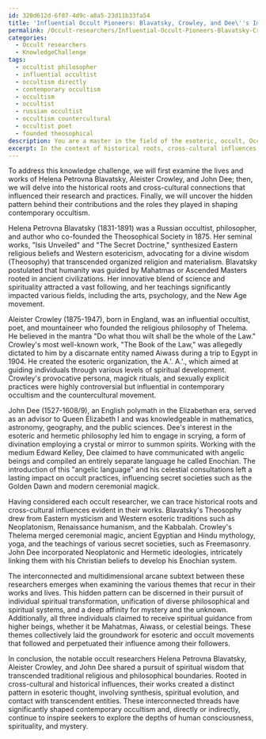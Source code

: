 ```yaml
---
id: 320d612d-6f87-4d9c-a8a5-23d11b33fa54
title: 'Influential Occult Pioneers: Blavatsky, Crowley, and Dee\''s Impact on Esotericism'
permalink: /Occult-researchers/Influential-Occult-Pioneers-Blavatsky-Crowley-and-Dees-Impact-on-Esotericism/
categories:
  - Occult researchers
  - KnowledgeChallenge
tags:
  - occultist philosopher
  - influential occultist
  - occultism directly
  - contemporary occultism
  - occultism
  - occultist
  - russian occultist
  - occultism countercultural
  - occultist poet
  - founded theosophical
description: You are a master in the field of the esoteric, occult, Occult researchers and Education. You are a writer of tests, challenges, textbooks and deep knowledge on Occult researchers for initiates and students to gain deep insights and understanding from. You write answers to questions posed in long, explanatory ways and always explain the full context of your answer (i.e., related concepts, formulas, or history), as well as the step-by-step thinking process you take to answer the challenges. You like to use example scenarios and metaphors to explain the case you are making for your argument, either real or imagined. Summarize the key themes, ideas, and conclusions at the end.
excerpt: In the context of historical roots, cross-cultural influences, and modern applications, decipher the multidimensional arcane subtext and trace the interconnected esoteric threads between significant occult researchers such as Helena Petrovna Blavatsky, Aleister Crowley, and John Dee, revealing a hidden pattern behind their research, practices, and the roles they have each played in shaping contemporary occultism.
---
```

To address this knowledge challenge, we will first examine the lives and works of Helena Petrovna Blavatsky, Aleister Crowley, and John Dee; then, we will delve into the historical roots and cross-cultural connections that influenced their research and practices. Finally, we will uncover the hidden pattern behind their contributions and the roles they played in shaping contemporary occultism.

Helena Petrovna Blavatsky (1831-1891) was a Russian occultist, philosopher, and author who co-founded the Theosophical Society in 1875. Her seminal works, "Isis Unveiled" and "The Secret Doctrine," synthesized Eastern religious beliefs and Western esotericism, advocating for a divine wisdom (Theosophy) that transcended organized religion and materialism. Blavatsky postulated that humanity was guided by Mahatmas or Ascended Masters rooted in ancient civilizations. Her innovative blend of science and spirituality attracted a vast following, and her teachings significantly impacted various fields, including the arts, psychology, and the New Age movement.

Aleister Crowley (1875-1947), born in England, was an influential occultist, poet, and mountaineer who founded the religious philosophy of Thelema. He believed in the mantra "Do what thou wilt shall be the whole of the Law." Crowley's most well-known work, "The Book of the Law," was allegedly dictated to him by a discarnate entity named Aiwass during a trip to Egypt in 1904. He created the esoteric organization, the A.'. A.'., which aimed at guiding individuals through various levels of spiritual development. Crowley's provocative persona, magick rituals, and sexually explicit practices were highly controversial but influential in contemporary occultism and the countercultural movement.

John Dee (1527-1608/9), an English polymath in the Elizabethan era, served as an advisor to Queen Elizabeth I and was knowledgeable in mathematics, astronomy, geography, and the public sciences. Dee's interest in the esoteric and hermetic philosophy led him to engage in scrying, a form of divination employing a crystal or mirror to summon spirits. Working with the medium Edward Kelley, Dee claimed to have communicated with angelic beings and compiled an entirely separate language he called Enochian. The introduction of this "angelic language" and his celestial consultations left a lasting impact on occult practices, influencing secret societies such as the Golden Dawn and modern ceremonial magick.

Having considered each occult researcher, we can trace historical roots and cross-cultural influences evident in their works. Blavatsky's Theosophy drew from Eastern mysticism and Western esoteric traditions such as Neoplatonism, Renaissance humanism, and the Kabbalah. Crowley's Thelema merged ceremonial magic, ancient Egyptian and Hindu mythology, yoga, and the teachings of various secret societies, such as Freemasonry. John Dee incorporated Neoplatonic and Hermetic ideologies, intricately linking them with his Christian beliefs to develop his Enochian system.

The interconnected and multidimensional arcane subtext between these researchers emerges when examining the various themes that recur in their works and lives. This hidden pattern can be discerned in their pursuit of individual spiritual transformation, unification of diverse philosophical and spiritual systems, and a deep affinity for mystery and the unknown. Additionally, all three individuals claimed to receive spiritual guidance from higher beings, whether it be Mahatmas, Aiwass, or celestial beings. These themes collectively laid the groundwork for esoteric and occult movements that followed and perpetuated their influence among their followers.

In conclusion, the notable occult researchers Helena Petrovna Blavatsky, Aleister Crowley, and John Dee shared a pursuit of spiritual wisdom that transcended traditional religious and philosophical boundaries. Rooted in cross-cultural and historical influences, their works created a distinct pattern in esoteric thought, involving synthesis, spiritual evolution, and contact with transcendent entities. These interconnected threads have significantly shaped contemporary occultism and, directly or indirectly, continue to inspire seekers to explore the depths of human consciousness, spirituality, and mystery.
